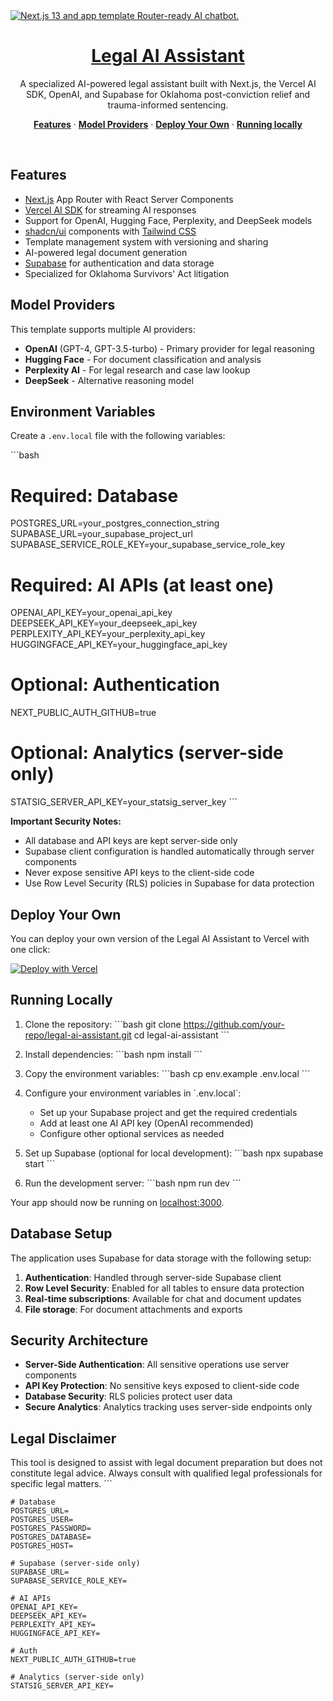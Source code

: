 <a href="https://chat.vercel.ai/">
  <img alt="Next.js 13 and app template Router-ready AI chatbot." src="https://chat.vercel.ai/opengraph-image.png" />
  <h1 align="center">Legal AI Assistant</h1>
</a>

<p align="center">
  A specialized AI-powered legal assistant built with Next.js, the Vercel AI SDK, OpenAI, and Supabase for Oklahoma post-conviction relief and trauma-informed sentencing.
</p>

<p align="center">
  <a href="#features"><strong>Features</strong></a> ·
  <a href="#model-providers"><strong>Model Providers</strong></a> ·
  <a href="#deploy-your-own"><strong>Deploy Your Own</strong></a> ·
  <a href="#running-locally"><strong>Running locally</strong></a>
</p>
<br/>

## Features

- [Next.js](https://nextjs.org) App Router with React Server Components
- [Vercel AI SDK](https://sdk.vercel.ai/docs) for streaming AI responses
- Support for OpenAI, Hugging Face, Perplexity, and DeepSeek models
- [shadcn/ui](https://ui.shadcn.com) components with [Tailwind CSS](https://tailwindcss.com)
- Template management system with versioning and sharing
- AI-powered legal document generation
- [Supabase](https://supabase.com) for authentication and data storage
- Specialized for Oklahoma Survivors' Act litigation

## Model Providers

This template supports multiple AI providers:
- **OpenAI** (GPT-4, GPT-3.5-turbo) - Primary provider for legal reasoning
- **Hugging Face** - For document classification and analysis
- **Perplexity AI** - For legal research and case law lookup
- **DeepSeek** - Alternative reasoning model

## Environment Variables

Create a `.env.local` file with the following variables:

\`\`\`bash
# Required: Database
POSTGRES_URL=your_postgres_connection_string
SUPABASE_URL=your_supabase_project_url
SUPABASE_SERVICE_ROLE_KEY=your_supabase_service_role_key

# Required: AI APIs (at least one)
OPENAI_API_KEY=your_openai_api_key
DEEPSEEK_API_KEY=your_deepseek_api_key
PERPLEXITY_API_KEY=your_perplexity_api_key
HUGGINGFACE_API_KEY=your_huggingface_api_key

# Optional: Authentication
NEXT_PUBLIC_AUTH_GITHUB=true

# Optional: Analytics (server-side only)
STATSIG_SERVER_API_KEY=your_statsig_server_key
\`\`\`

**Important Security Notes:**
- All database and API keys are kept server-side only
- Supabase client configuration is handled automatically through server components
- Never expose sensitive API keys to the client-side code
- Use Row Level Security (RLS) policies in Supabase for data protection

## Deploy Your Own

You can deploy your own version of the Legal AI Assistant to Vercel with one click:

[![Deploy with Vercel](https://vercel.com/button)](https://vercel.com/new/clone?repository-url=https%3A%2F%2Fgithub.com%2Fyour-repo%2Flegal-ai-assistant&env=OPENAI_API_KEY,SUPABASE_URL,SUPABASE_SERVICE_ROLE_KEY&envDescription=Configure%20your%20AI%20and%20database%20credentials&project-name=legal-ai-assistant&repository-name=legal-ai-assistant)

## Running Locally

1. Clone the repository:
\`\`\`bash
git clone https://github.com/your-repo/legal-ai-assistant.git
cd legal-ai-assistant
\`\`\`

2. Install dependencies:
\`\`\`bash
npm install
\`\`\`

3. Copy the environment variables:
\`\`\`bash
cp env.example .env.local
\`\`\`

4. Configure your environment variables in \`.env.local\`:
   - Set up your Supabase project and get the required credentials
   - Add at least one AI API key (OpenAI recommended)
   - Configure other optional services as needed

5. Set up Supabase (optional for local development):
\`\`\`bash
npx supabase start
\`\`\`

6. Run the development server:
\`\`\`bash
npm run dev
\`\`\`

Your app should now be running on [localhost:3000](http://localhost:3000/).

## Database Setup

The application uses Supabase for data storage with the following setup:

1. **Authentication**: Handled through server-side Supabase client
2. **Row Level Security**: Enabled for all tables to ensure data protection
3. **Real-time subscriptions**: Available for chat and document updates
4. **File storage**: For document attachments and exports

## Security Architecture

- **Server-Side Authentication**: All sensitive operations use server components
- **API Key Protection**: No sensitive keys exposed to client-side code
- **Database Security**: RLS policies protect user data
- **Secure Analytics**: Analytics tracking uses server-side endpoints only

## Legal Disclaimer

This tool is designed to assist with legal document preparation but does not constitute legal advice. Always consult with qualified legal professionals for specific legal matters.
\`\`\`

```plaintext file="env.example"
# Database
POSTGRES_URL=
POSTGRES_USER=
POSTGRES_PASSWORD=
POSTGRES_DATABASE=
POSTGRES_HOST=

# Supabase (server-side only)
SUPABASE_URL=
SUPABASE_SERVICE_ROLE_KEY=

# AI APIs
OPENAI_API_KEY=
DEEPSEEK_API_KEY=
PERPLEXITY_API_KEY=
HUGGINGFACE_API_KEY=

# Auth
NEXT_PUBLIC_AUTH_GITHUB=true

# Analytics (server-side only)
STATSIG_SERVER_API_KEY=
